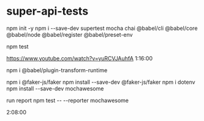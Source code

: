 # super-api-tests

npm init -y
npm i --save-dev supertest mocha chai @babel/cli @babel/core @babel/node @babel/register @babel/preset-env


npm test


https://www.youtube.com/watch?v=yuRCVJAuhfA
1:16:00


npm i @babel/plugin-transform-runtime

npm i @faker-js/faker
npm install --save-dev @faker-js/faker
npm i dotenv
npm install --save-dev mochawesome

run report
npm test -- --reporter mochawesome

2:08:00